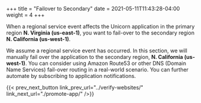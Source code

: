 +++
title = "Failover to Secondary"
date =  2021-05-11T11:43:28-04:00
weight = 4
+++

When a regional service event affects the Unicorn application in the primary region **N. Virginia (us-east-1)**, you want to fail-over to the secondary region **N. California (us-west-1)**.

We assume a regional service event has occurred. In this section, we will manually fail over the application to the secondary region, **N. California (us-west-1)**. You can consider using Amazon Route53 or other DNS (Domain Name Services) fail-over routing in a real-world scenario. You can further automate by subscribing to application notifications.

{{< prev_next_button link_prev_url="../verify-websites/" link_next_url="./promote-app/" />}}
